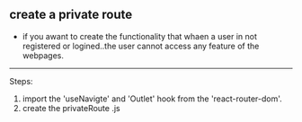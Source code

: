 create a private route
--

- if you awant to create the functionality that whaen a user in not registered or logined..the user cannot access any feature of the webpages.


-------------  
Steps:

1. import the 'useNavigte' and 'Outlet' hook from the 'react-router-dom'.
2. create the privateRoute .js